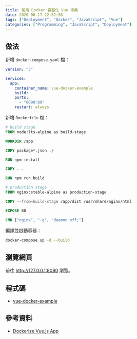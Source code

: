 ```yaml
---
title: 使用 Docker 容器化 Vue 專案
date: 2020-06-17 22:52:56
tags: ["Deployment", "Docker", "JavaScript", "Vue"]
categories: ["Programming", "JavaScript", "Deployment"]
---
```


## 做法

新增 `docker-compose.yaml` 檔：

```yaml
version: "3"

services:
  app:
    container_name: vue-docker-example
    build: .
    ports:
      - "8080:80"
    restart: always
```

新增 `Dockerfile` 檔：

```dockerfile
# build stage
FROM node:lts-alpine as build-stage

WORKDIR /app

COPY package*.json ./

RUN npm install

COPY . .

RUN npm run build

# production stage
FROM nginx:stable-alpine as production-stage

COPY --from=build-stage /app/dist /usr/share/nginx/html

EXPOSE 80

CMD ["nginx", "-g", "daemon off;"]
```

編譯並啟動容器：

```bash
docker-compose up -d --build
```

## 瀏覽網頁

前往 <http://127.0.0.1:8080> 瀏覽。

## 程式碼

- [vue-docker-example](https://github.com/memochou1993/vue-docker-example)

## 參考資料

- [Dockerize Vue.js App](https://vuejs.org/v2/cookbook/dockerize-vuejs-app.html)
